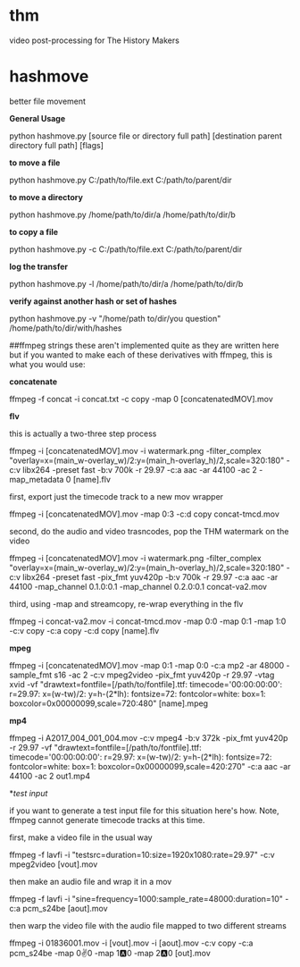 # thm
video post-processing for The History Makers

# hashmove
better file movement

**General Usage**

python hashmove.py [source file or directory full path] [destination parent directory full path] [flags]

**to move a file**

python hashmove.py C:/path/to/file.ext C:/path/to/parent/dir

**to move a directory**

python hashmove.py /home/path/to/dir/a /home/path/to/dir/b

**to copy a file**

python hashmove.py -c C:/path/to/file.ext C:/path/to/parent/dir

**log the transfer**

python hashmove.py -l /home/path/to/dir/a /home/path/to/dir/b

**verify against another hash or set of hashes**

python hashmove.py -v "/home/path to/dir/you question" /home/path/to/dir/with/hashes



##ffmpeg strings
these aren't implemented quite as they are written here but if you wanted to make each of these derivatives with ffmpeg, this is what you would use:

**concatenate**

ffmpeg -f concat -i concat.txt -c copy -map 0 [concatenatedMOV].mov


**flv**


this is actually a two-three step process

ffmpeg -i [concatenatedMOV].mov -i watermark.png -filter_complex "overlay=x=(main_w-overlay_w)/2:y=(main_h-overlay_h)/2,scale=320:180" -c:v libx264 -preset fast -b:v 700k -r 29.97 -c:a aac -ar 44100 -ac 2 -map_metadata 0 [name].flv

first, export just the timecode track to a new mov wrapper

ffmpeg -i [concatenatedMOV].mov -map 0:3 -c:d copy concat-tmcd.mov

second, do the audio and video trasncodes, pop the THM watermark on the video

ffmpeg -i [concatenatedMOV].mov -i watermark.png -filter_complex "overlay=x=(main_w-overlay_w)/2:y=(main_h-overlay_h)/2,scale=320:180" -c:v libx264 -preset fast -pix_fmt yuv420p -b:v 700k -r 29.97 -c:a aac -ar 44100 -map_channel 0.1.0:0.1 -map_channel 0.2.0:0.1 concat-va2.mov

third, using -map and streamcopy, re-wrap everything in the flv

ffmpeg -i concat-va2.mov -i concat-tmcd.mov -map 0:0 -map 0:1 -map 1:0 -c:v copy -c:a copy -c:d copy [name].flv

**mpeg**

ffmpeg -i [concatenatedMOV].mov -map 0:1 -map 0:0 -c:a mp2 -ar 48000 -sample_fmt s16 -ac 2 -c:v mpeg2video -pix_fmt yuv420p -r 29.97 -vtag xvid -vf "drawtext=fontfile=[/path/to/fontfile].ttf: timecode='00\:00\:00\:00': r=29.97: x=(w-tw)/2: y=h-(2*lh): fontsize=72: fontcolor=white: box=1: boxcolor=0x00000099,scale=720:480" [name].mpeg

**mp4**

ffmpeg -i A2017_004_001_004.mov -c:v mpeg4 -b:v 372k -pix_fmt yuv420p -r 29.97 -vf "drawtext=fontfile=[/path/to/fontfile].ttf: timecode='00\:00\:00\:00': r=29.97: x=(w-tw)/2: y=h-(2*lh): fontsize=72: fontcolor=white: box=1: boxcolor=0x00000099,scale=420:270" -c:a aac -ar 44100 -ac 2 out1.mp4

**test input*

if you want to generate a test input file for this situation here's how. Note, ffmpeg cannot generate timecode tracks at this time.

first, make a video file in the usual way

ffmpeg -f lavfi -i "testsrc=duration=10:size=1920x1080:rate=29.97" -c:v mpeg2video [vout].mov

then make an audio file and wrap it in a mov

ffmpeg -f lavfi -i "sine=frequency=1000:sample_rate=48000:duration=10" -c:a pcm_s24be [aout].mov

then warp the video file with the audio file mapped to two different streams

ffmpeg -i 01836001.mov -i [vout].mov -i [aout].mov -c:v copy -c:a pcm_s24be -map 0:v:0 -map 1:a:0 -map 2:a:0 [out].mov

